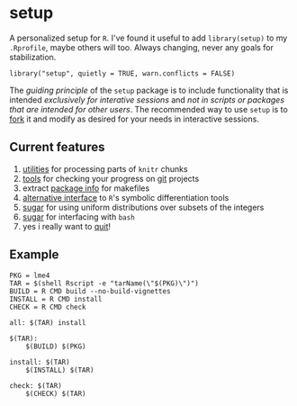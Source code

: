 setup
=====

A personalized setup for `R`.  I've found it useful to add
`library(setup)` to my `.Rprofile`, maybe others will too.  Always
changing, never any goals for stabilization.

```{r}
library("setup", quietly = TRUE, warn.conflicts = FALSE)
```

The *guiding principle* of the `setup` package is to include
functionality that is intended *exclusively for interative sessions*
and *not in scripts or packages that are intended for other users*.
The recommended way to use `setup` is to
[fork](https://help.github.com/articles/fork-a-repo/) it and modify as
desired for your needs in interactive sessions.

Current features
----------------

1. [utilities](https://github.com/stevencarlislewalker/setup/blob/master/R/knitrTools.R)
   for processing parts of `knitr` chunks
2. [tools](https://github.com/stevencarlislewalker/setup/blob/master/R/gitTools.R)
   for checking your progress on [git](http://git-scm.com/) projects
3. extract
   [package info](https://github.com/stevencarlislewalker/setup/blob/master/R/descriptionTools.R)
   for makefiles
4. [alternative interface](https://github.com/stevencarlislewalker/setup/blob/master/R/derivatives.R)
   to `R`'s symbolic differentiation tools
5. [sugar](https://github.com/stevencarlislewalker/setup/blob/master/R/unifInt.R)
   for using uniform distributions over subsets of the integers
6. [sugar](https://github.com/stevencarlislewalker/setup/blob/master/R/term.R)
   for interfacing with `bash`
7. yes i really want to
   [quit](https://github.com/stevencarlislewalker/setup/blob/master/R/q.R)!

Example
-------

```
PKG = lme4
TAR = $(shell Rscript -e "tarName(\"$(PKG)\")")
BUILD = R CMD build --no-build-vignettes
INSTALL = R CMD install
CHECK = R CMD check

all: $(TAR) install

$(TAR): 
	$(BUILD) $(PKG)

install: $(TAR)
	$(INSTALL) $(TAR)

check: $(TAR)
	$(CHECK) $(TAR)
```
